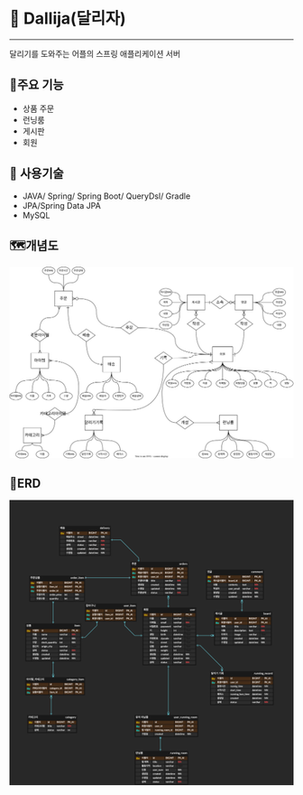 # 🏃 Dallija(달리자)

---

달리기를 도와주는 어플의 스프링 애플리케이션 서버

## 📜주요 기능

- 상품 주문
- 런닝룸
- 게시판
- 회원

## 🔪 사용기술

- JAVA/ Spring/ Spring Boot/ QueryDsl/ Gradle
- JPA/Spring Data JPA
- MySQL

## 🗺️개념도

![dallijaConcep.drawio.svg](./README/dallijaConcep.drawio.svg)

## 📍ERD

![Untitled](./README/dallijaERD.png)